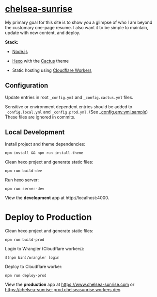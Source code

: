 # [chelsea-sunrise](https://www.chelsea-sunrise.com)

My primary goal for this site is to show you a glimpse of who I am beyond the customary one-page resume. I also want it to be simple to maintain, update with new content, and deploy.

**Stack:**

*   [Node.js](https://nodejs.org/en/about/)

*   [Hexo](https://hexo.io/) with the [Cactus](https://github.com/probberechts/hexo-theme-cactus) theme

*   Static hosting using [Cloudflare Workers](https://www.workers.cloudflare.com)

## Configuration
Update entries in root `_config.yml` and `_config.cactus.yml` files.

Sensitive or environment dependent entries should be added to `_config.local.yml` and `_config.prod.yml`. (See [_config.env.yml.sample](./_config.env.yml.sample)) These files are ignored in commits.

## Local Development

Install project and theme dependencies:
```
npm install && npm run install-theme
```

Clean hexo project and generate static files:
```
npm run build-dev
```

Run hexo server:
```
npm run server-dev
```

View the **development** app at http://localhost:4000.

# Deploy to Production
Clean hexo project and generate static files:
```
npm run build-prod
```

Login to Wrangler (Cloudflare workers):
```
$(npm bin)/wrangler login
```

Deploy to Cloudflare worker:
```
npm run deploy-prod
```

View the **production** app at https://www.chelsea-sunrise.com or https://chelsea-sunrise-prod.chelseasunrise.workers.dev.
